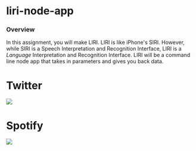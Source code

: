 # liri-node-app
### Overview 
In this assignment, you will make LIRI. LIRI is like iPhone's SIRI. However, while SIRI is a Speech Interpretation and Recognition Interface, LIRI is a _Language_ Interpretation and Recognition Interface. LIRI will be a command line node app that takes in parameters and gives you back data.

# Twitter
<a> <img src="./images/twitter.gif"> </a>

# Spotify
<a> <img src="./images/spotify.gif"> </a>

